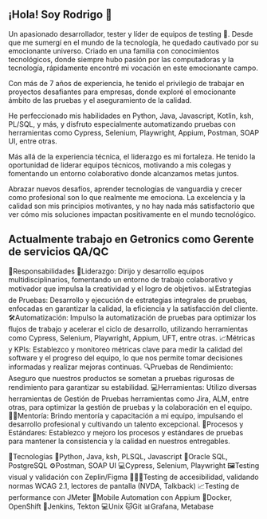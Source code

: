 ## ¡Hola! Soy Rodrigo 👋
Un apasionado desarrollador, tester y líder de equipos de testing 🚀.
Desde que me sumergí en el mundo de la tecnología, he quedado cautivado por su emocionante universo. Criado en una familia con conocimientos tecnológicos, donde siempre hubo pasión por las computadoras y la tecnología, rápidamente encontré mi vocación en este emocionante campo.

 Con más de 7 años de experiencia, he tenido el privilegio de trabajar en proyectos desafiantes para empresas, donde exploré el emocionante ámbito de las pruebas y el aseguramiento de la calidad.

He perfeccionado mis habilidades en Python, Java, Javascript, Kotlin, ksh, PL/SQL, y más, y disfruto especialmente automatizando pruebas con herramientas como Cypress, Selenium, Playwright, Appium, Postman, SOAP UI, entre otras.

Más allá de la experiencia técnica, el liderazgo es mi fortaleza. He tenido la oportunidad de liderar equipos técnicos, motivando a mis colegas y fomentando un entorno colaborativo donde alcanzamos metas juntos.

Abrazar nuevos desafíos, aprender tecnologías de vanguardia y crecer como profesional son lo que realmente me emociona. La excelencia y la calidad son mis principios motivantes, y no hay nada más satisfactorio que ver cómo mis soluciones impactan positivamente en el mundo tecnológico.

## Actualmente trabajo en Getronics como Gerente de servicios QA/QC
🔧Responsabilidades
🚀Liderazgo: Dirijo y desarrollo equipos multidisciplinarios, fomentando un entorno de trabajo colaborativo y motivador que impulsa la creatividad y el logro de objetivos.
📊Estrategias de Pruebas: Desarrollo y ejecución de estrategias integrales de pruebas, enfocadas en garantizar la calidad, la eficiencia y la satisfacción del cliente.
🛠️Automatización: Impulso la automatización de pruebas para optimizar los flujos de trabajo y acelerar el ciclo de desarrollo, utilizando herramientas como Cypress, Selenium, Playwright, Appium, UFT, entre otras.
📈Métricas y KPIs: Establezco y monitoreo métricas clave para medir la calidad del software y el progreso del equipo, lo que nos permite tomar decisiones informadas y realizar mejoras continuas.
🔍Pruebas de Rendimiento: Aseguro que nuestros productos se sometan a pruebas rigurosas de rendimiento para garantizar su estabilidad.
💻Herramientas: Utilizo diversas herramientas de Gestión de Pruebas herramientas como Jira, ALM, entre otras, para optimizar la gestión de pruebas y la colaboración en el equipo.
👨‍🏫Mentoría: Brindo mentoría y capacitación a mi equipo, impulsando el desarrollo profesional y cultivando un talento excepcional.
📄Procesos y Estándares: Establezco y mejoro los procesos y estándares de pruebas para mantener la consistencia y la calidad en nuestros entregables.

🔧Tecnologías
🔗Python, Java, ksh, PLSQL, Javascript
💾Oracle SQL, PostgreSQL
⚙Postman, SOAP UI
💻Cypress, Selenium, Playwright
🖼️Testing visual y validación con Zeplin/Figma
👨🏼‍🦽Testing de accesibilidad, validando normas WCAG 2.1, lectores de pantalla (NVDA, Talkback)
📈Testing de performance con JMeter
📱Mobile Automation con Appium
🐋Docker, OpenShift
🤖Jenkins, Tekton
💻Unix
🐱Git
📊Grafana, Metabase


<!--
**rodrigososacar/rodrigososacar** is a ✨ _special_ ✨ repository because its `README.md` (this file) appears on your GitHub profile.

Here are some ideas to get you started:

- 🔭 I’m currently working on ...
- 🌱 I’m currently learning ...
- 👯 I’m looking to collaborate on ...
- 🤔 I’m looking for help with ...
- 💬 Ask me about ...
- 📫 How to reach me: ...
- 😄 Pronouns: ...
- ⚡ Fun fact: ...
-->
